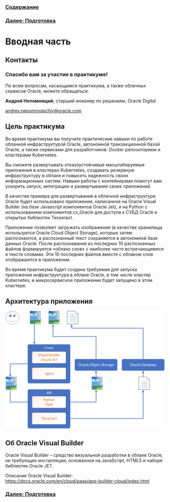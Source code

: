 ### [Содержание](../../README.md)
### [Далее: Подготовка](p2.md)

# Вводная часть

## Контакты

### Спасибо вам за участие в практикуме!

По всем вопросам, касающимся практикума, а также облачных сервисов Oracle, можете обращаться:

**Андрей Непомнящий**, старший инженер по решениям, Oracle Digital

<andrey.nepomnyaschiy@oracle.com>

## Цель практикума

Во время практикума вы получите практические навыки по работе облачной инфраструктурой Oracle, автономной транзакционной базой Oracle, а также сервисами для разработчиков: Docker репозиторием и кластерами Kubernetes.

Вы сможете развертывать отказоустойчивые масштабируемые приложения в кластерах Kubernetes, создавать резервную инфраструктуру в облаке и повысить надежность своих информационных систем. Навыки работы с контейнерами помогут вам ускорить запуск, интеграцию и развертывание своих приложений.

В качестве примера для развертывания в облачной инфраструктуре Oracle будет использовано приложение, написанное на Oracle Visual Builder (на базе Javascript компонентов Oracle Jet), и на Python с использованием компонентов cx\_Oracle для доступа к СУБД Oracle и открытых библиотек Tesseract.

Приложение позволяет загружать изображения (в качестве хранилища используется Oracle Cloud Object Storage), которые затем распознаются, а распознанный текст сохраняется в автономной базе данных Oracle. После распознавания из последних 10 распознанных файлов формируется «облако слов» с наиболее часто встречающимися в тексте словами. Эти 10 последних файлов вместе с облаком слов отображаются в приложении.

Во время практикума будет создана требуемая для запуска приложения инфраструктура в облаке Oracle, в том числе кластер Kubernetes, и микросервисное приложение будет запущено в этом кластере.

## Архитектура приложения

![](media/p1/image1.png)

## Об Oracle Visual Builder

Oracle Visual Builder – средство визуальной разработки в облаке Oracle, не требующее инсталляции, основанное на JavaScript, HTML5 и наборе библиотек Oracle JET.

Описание Oracle Visual Builder:
https://docs.oracle.com/en/cloud/paas/app-builder-cloud/index.html

### [Далее: Подготовка](p2.md)
